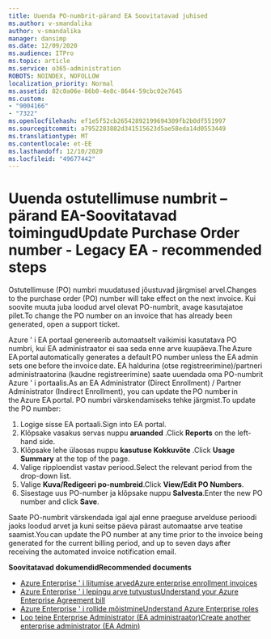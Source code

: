 ```yaml
---
title: Uuenda PO-numbrit-pärand EA Soovitatavad juhised
ms.author: v-smandalika
author: v-smandalika
manager: dansimp
ms.date: 12/09/2020
ms.audience: ITPro
ms.topic: article
ms.service: o365-administration
ROBOTS: NOINDEX, NOFOLLOW
localization_priority: Normal
ms.assetid: 82c0a06e-86b0-4e8c-8644-59cbc02e7645
ms.custom:
- "9004166"
- "7322"
ms.openlocfilehash: ef1e5f52cb26542892199694309fb2b0df551997
ms.sourcegitcommit: a7952283882d341515623d5ae58eda14d0553449
ms.translationtype: MT
ms.contentlocale: et-EE
ms.lasthandoff: 12/10/2020
ms.locfileid: "49677442"
---
```

# <a name="update-purchase-order-number---legacy-ea---recommended-steps"></a><span data-ttu-id="786eb-102">Uuenda ostutellimuse numbrit – pärand EA-Soovitatavad toimingud</span><span class="sxs-lookup"><span data-stu-id="786eb-102">Update Purchase Order number - Legacy EA - recommended steps</span></span>

<span data-ttu-id="786eb-103">Ostutellimuse (PO) numbri muudatused jõustuvad järgmisel arvel.</span><span class="sxs-lookup"><span data-stu-id="786eb-103">Changes to the purchase order (PO) number will take effect on the next invoice.</span></span> <span data-ttu-id="786eb-104">Kui soovite muuta juba loodud arvel olevat PO-numbrit, avage kasutajatoe pilet.</span><span class="sxs-lookup"><span data-stu-id="786eb-104">To change the PO number on an invoice that has already been generated, open a support ticket.</span></span> 

<span data-ttu-id="786eb-105">Azure ' i EA portaal genereerib automaatselt vaikimisi kasutatava PO numbri, kui EA administraator ei saa seda enne arve kuupäeva.</span><span class="sxs-lookup"><span data-stu-id="786eb-105">The Azure EA portal automatically generates a default PO number unless the EA admin sets one before the invoice date.</span></span> <span data-ttu-id="786eb-106">EA haldurina (otse registreerimine)/partneri administraatorina (kaudne registreerimine) saate uuendada oma PO-numbrit Azure ' i portaalis.</span><span class="sxs-lookup"><span data-stu-id="786eb-106">As an EA Administrator (Direct Enrollment) / Partner Administrator (Indirect Enrollment), you can update the PO number in the Azure EA portal.</span></span> <span data-ttu-id="786eb-107">PO numbri värskendamiseks tehke järgmist.</span><span class="sxs-lookup"><span data-stu-id="786eb-107">To update the PO number:</span></span>

1. <span data-ttu-id="786eb-108">Logige sisse EA portaali.</span><span class="sxs-lookup"><span data-stu-id="786eb-108">Sign into EA portal.</span></span>
2. <span data-ttu-id="786eb-109">Klõpsake vasakus servas nuppu **aruanded** .</span><span class="sxs-lookup"><span data-stu-id="786eb-109">Click **Reports** on the left-hand side.</span></span>
3. <span data-ttu-id="786eb-110">Klõpsake lehe ülaosas nuppu **kasutuse Kokkuvõte** .</span><span class="sxs-lookup"><span data-stu-id="786eb-110">Click **Usage Summary** at the top of the page.</span></span>
4. <span data-ttu-id="786eb-111">Valige ripploendist vastav periood.</span><span class="sxs-lookup"><span data-stu-id="786eb-111">Select the relevant period from the drop-down list.</span></span>
5. <span data-ttu-id="786eb-112">Valige **Kuva/Redigeeri po-numbreid**.</span><span class="sxs-lookup"><span data-stu-id="786eb-112">Click **View/Edit PO Numbers**.</span></span>
6. <span data-ttu-id="786eb-113">Sisestage uus PO-number ja klõpsake nuppu **Salvesta**.</span><span class="sxs-lookup"><span data-stu-id="786eb-113">Enter the new PO number and click **Save**.</span></span>

<span data-ttu-id="786eb-114">Saate PO-numbrit värskendada igal ajal enne praeguse arvelduse perioodi jaoks loodud arvet ja kuni seitse päeva pärast automaatse arve teatise saamist.</span><span class="sxs-lookup"><span data-stu-id="786eb-114">You can update the PO number at any time prior to the invoice being generated for the current billing period, and up to seven days after receiving the automated invoice notification email.</span></span> 

<span data-ttu-id="786eb-115">**Soovitatavad dokumendid**</span><span class="sxs-lookup"><span data-stu-id="786eb-115">**Recommended documents**</span></span>

- [<span data-ttu-id="786eb-116">Azure Enterprise ' i liitumise arved</span><span class="sxs-lookup"><span data-stu-id="786eb-116">Azure enterprise enrollment invoices</span></span>](https://docs.microsoft.com/azure/cost-management-billing/manage/ea-portal-enrollment-invoices) 
- [<span data-ttu-id="786eb-117">Azure Enterprise ' i lepingu arve tutvustus</span><span class="sxs-lookup"><span data-stu-id="786eb-117">Understand your Azure Enterprise Agreement bill</span></span>](https://docs.microsoft.com/azure/cost-management-billing/understand/review-enterprise-agreement-bill)  
- [<span data-ttu-id="786eb-118">Azure Enterprise ' i rollide mõistmine</span><span class="sxs-lookup"><span data-stu-id="786eb-118">Understand Azure Enterprise roles</span></span>](https://docs.microsoft.com/azure/cost-management-billing/manage/understand-ea-roles#add-a-new-enterprise-administrator) 
- [<span data-ttu-id="786eb-119">Loo teine Enterprise Administrator (EA administraator)</span><span class="sxs-lookup"><span data-stu-id="786eb-119">Create another enterprise administrator (EA Admin)</span></span>](https://docs.microsoft.com/azure/cost-management-billing/manage/ea-portal-administration#create-another-enterprise-administrator)
